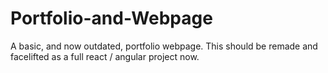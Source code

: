 # Portfolio-and-Webpage
A basic, and now outdated, portfolio webpage. This should be remade and facelifted as a full react / angular project now.
